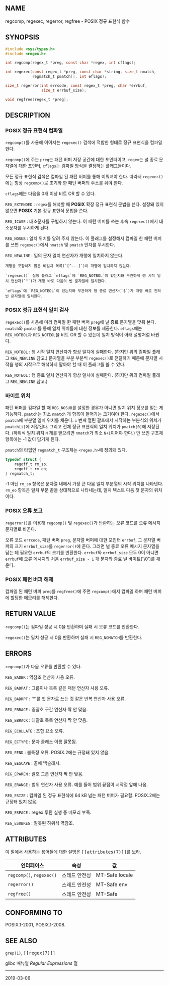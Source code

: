 ## NAME

regcomp, regexec, regerror, regfree - POSIX 정규 표현식 함수

## SYNOPSIS

```c
#include <sys/types.h>
#include <regex.h>

int regcomp(regex_t *preg, const char *regex, int cflags);

int regexec(const regex_t *preg, const char *string, size_t nmatch,
            regmatch_t pmatch[], int eflags);

size_t regerror(int errcode, const regex_t *preg, char *errbuf,
                size_t errbuf_size);

void regfree(regex_t *preg);
```

## DESCRIPTION

### POSIX 정규 표현식 컴파일

`regcomp()`를 사용해 이어지는 `regexec()` 검색에 적합한 형태로 정규 표현식을 컴파일 한다.

`regcomp()`에 주는 `preg`는 패턴 버퍼 저장 공간에 대한 포인터이고, `regex`는 널 종료 문자열에 대한 포인터, `cflags`는 컴파일 방식을 결정하는 플래그들이다.

모든 정규 표현식 검색은 컴파일 된 패턴 버퍼를 통해 이뤄져야 한다. 따라서 `regexec()`에는 항상 `regcomp()`로 초기화 한 패턴 버퍼의 주소를 줘야 한다.

`cflags`에는 다음을 0개 이상 비트 OR 할 수 있다.

`REG_EXTENDED`
:   `regex`를 해석할 때 **POSIX** 확장 정규 표현식 문법을 쓴다. 설정돼 있지 않으면 **POSIX** 기본 정규 표현식 문법을 쓴다.

`REG_ICASE`
:   대소문자를 구별하지 않는다. 이 패턴 버퍼를 쓰는 후속 `regexec()`에서 대소문자를 무시하게 된다.

`REG_NOSUB`
:   일치 위치를 알려 주지 않는다. 이 플래그를 설정해서 컴파일 한 패턴 버퍼를 쓰면 `regexec()`에서 `nmatch` 및 `pmatch` 인자를 무시한다.

`REG_NEWLINE`
:   임의 문자 일치 연산자가 개행에 일치하지 않는다.

    개행을 포함하지 않은 비일치 목록(`[^...]`)이 개행에 일치하지 않는다.

    `regexec()` 실행 플래그 `eflags`에 `REG_NOTBOL`이 있는지와 무관하게 행 시작 일치 연산자(`^`)가 개행 바로 다음의 빈 문자열에 일치한다.

    `eflags`에 `REG_NOTEOL`이 있는지와 무관하게 행 종료 연산자(`$`)가 개행 바로 전의 빈 문자열에 일치한다.

### POSIX 정규 표현식 일치 검사

`regexec()`를 사용해 미리 컴파일 한 패턴 버퍼 `preg`에 널 종료 문자열을 맞춰 본다. `nmatch`와 `pmatch`를 통해 일치 위치들에 대한 정보를 제공한다. `eflags`에는 `REG_NOTBOL`과 `REG_NOTEOL`을 비트 OR 할 수 있는데 일치 방식이 아래 설명처럼 바뀐다.

`REG_NOTBOL`
:   행 시작 일치 연산자가 항상 일치에 실패한다. (하지만 위의 컴파일 플래그 `REG_NEWLINE` 참고.) 문자열을 부분 부분씩 `regexec()`로 전달하기 때문에 문자열 시작을 행의 시작으로 해석하지 말아야 할 때 이 플래그를 쓸 수 있다.

`REG_NOTEOL`
:   행 종료 일치 연산자가 항상 일치에 실패한다. (하지만 위의 컴파일 플래그 `REG_NEWLINE` 참고.)

### 바이트 위치

패턴 버퍼를 컴파일 할 때 `REG_NOSUB`를 설정한 경우가 아니면 일치 위치 정보를 얻는 게 가능하다. `pmatch`는 최소 `nmatch` 개 항목이 들어가는 크기여야 한다. `regexec()`에서 `pmatch`에 부분열 일치 위치를 채운다. `i` 번째 열린 괄호에서 시작하는 부분식의 위치가 `pmatch[i]`에 저장된다. 그리고 전체 정규 표현식의 일치 위치가 `pmatch[0]`에 저장된다. (하위식 일치 위치 `N` 개를 받으려면 `nmatch`가 최소 `N+1`이어야 한다.) 안 쓰인 구조체 항목에는 -1 값이 담기게 된다.

`pmatch`의 타입인 `regmatch_t` 구조체는 `<regex.h>`에 정의돼 있다.

```c
typedef struct {
    regoff_t rm_so;
    regoff_t rm_eo;
} regmatch_t;
```

-1 아닌 `rm_so` 항목은 문자열 내에서 가장 큰 다음 일치 부분열의 시작 위치를 나타낸다. `rm_eo` 항목은 일치 부분 끝을 상대적으로 나타내는데, 일치 텍스트 다음 첫 문자의 위치이다.

### POSIX 오류 보고

`regerror()`를 이용해 `regcomp()` 및 `regexec()`가 반환하는 오류 코드를 오류 메시지 문자열로 바꾼다.

오류 코드 `errcode`, 패턴 버퍼 `preg`, 문자열 버퍼에 대한 포인터 `errbuf`, 그 문자열 버퍼의 크기 `errbuf_size`를 `regerror()`에 준다. 그러면 널 종료 오류 메시지 문자열을 담는 데 필요한 `errbuf`의 크기를 반환한다. `errbuf`와 `errbuf_size` 모두 0이 아니면 `errbuf`에 오류 메시지의 처음 `errbuf_size - 1` 개 문자와 종료 널 바이트('\0')를 채운다.

### POSIX 패턴 버퍼 해제

컴파일 된 패턴 버퍼 `preg`를 `regfree()`에 주면 `regcomp()`에서 컴파일 하며 패턴 버퍼에 할당한 메모리를 해제한다.

## RETURN VALUE

`regcomp()`는 컴파일 성공 시 0을 반환하며 실패 시 오류 코드를 반환한다.

`regexec()`는 일치 성공 시 0을 반환하며 실패 시 `REG_NOMATCH`를 반환한다.

## ERRORS

`regcomp()`가 다음 오류를 반환할 수 있다.

`REG_BADBR`
:   역참조 연산자 사용 오류.

`REG_BADPAT`
:   그룹이나 목록 같은 패턴 연산자 사용 오류.

`REG_BADRPT`
:   '\*'를 첫 문자로 쓰는 것 같은 반복 연산자 사용 오류.

`REG_EBRACE`
:   중괄호 구간 연산자 짝 안 맞음.

`REG_EBRACK`
:   대괄호 목록 연산자 짝 안 맞음.

`REG_ECOLLATE`
:   조합 요소 오류.

`REG_ECTYPE`
:   문자 클래스 이름 잘못됨.

`REG_EEND`
:   불특정 오류. POSIX.2에는 규정돼 있지 않음.

`REG_EESCAPE`
:   끝에 백슬래시.

`REG_EPAREN`
:   괄호 그룹 연산자 짝 안 맞음.

`REG_ERANGE`
:   범위 연산자 사용 오류. 예를 들어 범위 끝점이 시작점 앞에 나옴.

`REG_ESIZE`
:   컴파일 된 정규 표현식에 64 kB 넘는 패턴 버퍼가 필요함. POSIX.2에는 규정돼 있지 않음.

`REG_ESPACE`
:   regex 루틴 실행 중 메모리 부족.

`REG_ESUBREG`
:   잘못된 하위식 역참조.

## ATTRIBUTES

이 절에서 사용하는 용어들에 대한 설명은 <tt>[[attributes(7)]]</tt>를 보라.

| 인터페이스 | 속성 | 값 |
| --- | --- | --- |
| `regcomp()`, `regexec()` | 스레드 안전성 | MT-Safe locale |
| `regerror()` | 스레드 안전성 | MT-Safe env |
| `regfree()` | 스레드 안전성 | MT-Safe |

## CONFORMING TO

POSIX.1-2001, POSIX.1-2008.

## SEE ALSO

`grep(1)`, <tt>[[regex(7)]]</tt>

glibc 매뉴얼 *Regular Expressions* 절

----

2019-03-06
